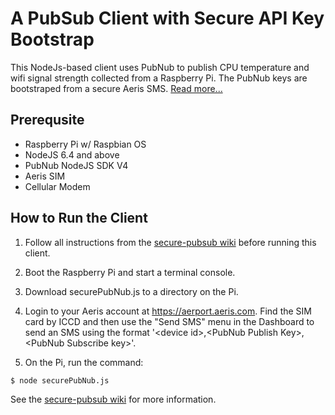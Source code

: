 # A PubSub Client with Secure API Key Bootstrap
This NodeJs-based client uses PubNub to publish CPU temperature and wifi signal strength collected from a Raspberry Pi. The PubNub keys are bootstraped from a secure Aeris SMS. [Read more...](https://github.com/aerisiot/secure-pubsub/wiki)

## Prerequsite
* Raspberry Pi w/ Raspbian OS
* NodeJS 6.4 and above
* PubNub NodeJS SDK V4
* Aeris SIM
* Cellular Modem

## How to Run the Client
1. Follow all instructions from the [secure-pubsub wiki](https://github.com/aerisiot/secure-pubsub/wiki) before running this client.

2. Boot the Raspberry Pi and start a terminal console.

3. Download securePubNub.js to a directory on the Pi.

4. Login to your Aeris account at https://aerport.aeris.com. Find the SIM card by ICCD and then use the "Send SMS" menu in the Dashboard to send an SMS using the format '<device id\>,<PubNub Publish Key\>,<PubNub Subscribe key\>'.

5. On the Pi, run the command:
```sh
$ node securePubNub.js
```

See the [secure-pubsub wiki](https://github.com/aerisiot/secure-pubsub/wiki) for more information.
